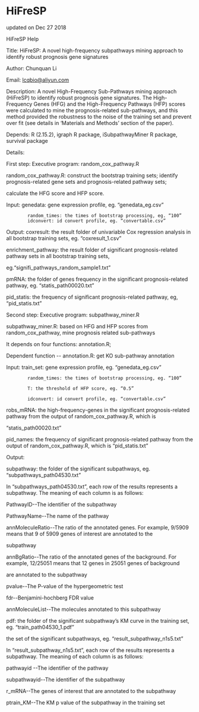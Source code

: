 # HiFreSP
updated on Dec 27 2018

HiFreSP Help

Title: HiFreSP: A novel high-frequency subpathways mining approach to identify robust prognosis gene signatures

Author: Chunquan Li

Email: lcqbio@aliyun.com

Description: A novel High-Frequency Sub-Pathways mining approach (HiFreSP) to identify robust prognosis gene signatures. The High-
Frequency Genes (HFG) and the High-Frequency Pathways (HFP) scores were calculated to mine the prognosis-related sub-pathways, and this 
method provided the robustness to the noise of the training set and prevent over fit (see details in ‘Materials and Methods’ section of 
the paper). 

Depends: R (2.15.2), igraph R package, iSubpathwayMiner R package, survival package

Details:

First step: Executive program: random_cox_pathway.R

random_cox_pathway.R: construct the bootstrap training sets; identify prognosis-related gene sets and prognosis-related pathway sets; 

calculate the HFG score and HFP score.

Input: genedata: gene expression profile, eg. “genedata_eg.csv”

			random_times: the times of bootstrap processing, eg. “100”
			idconvert: id convert profile, eg. “convertable.csv”

Output: coxresult: the result folder of univariable Cox regression analysis in all bootstrap training sets, eg. “coxresult_1.csv”

enrichment_pathway: the result folder of significant prognosis-related pathway sets in all bootstrap training sets, 

eg.“signifi_pathways_random_sample1.txt”

pmRNA: the folder of genes frequency in the significant prognosis-related pathway, eg. “statis_path00020.txt”

pid_statis: the frequency of significant prognosis-related pathway, eg, “pid_statis.txt”

Second step: Executive program: subpathway_miner.R

subpathway_miner.R: based on HFG and HFP scores from random_cox_pathway, mine prognosis related sub-pathways 

It depends on four functions: annotation.R; 

Dependent function -- annotation.R: get KO sub-pathway annotation

Input: train_set: gene expression profile, eg. “genedata_eg.csv”

			random_times: the times of bootstrap processing, eg. “100”

			T: the threshold of HFP score, eg. “0.5”

			idconvert: id convert profile, eg. “convertable.csv”

robs_mRNA: the high-frequency-genes in the significant prognosis-related pathway from the output of random_cox_pathway.R, which is 

“statis_path00020.txt”

pid_names: the frequency of significant prognosis-related pathway from the output of random_cox_pathway.R, which is “pid_statis.txt”

Output: 

subpathway: the folder of the significant subpathways, eg. “subpathways_path04530.txt”

In “subpathways_path04530.txt”, each row of the results represents a subpathway. The meaning of each column is as follows: 

PathwayID--The identifier of the subpathway

PathwayName--The name of the pathway

annMoleculeRatio--The ratio of the annotated genes. For example, 9/5909 means that 9 of 5909 genes of interest are annotated to the 

subpathway

annBgRatio--The ratio of the annotated genes of the background. For example, 12/25051 means that 12 genes in 25051 genes of background 

are annotated to the subpathway 

pvalue--The P-value of the hypergeometric test 

fdr--Benjamini-hochberg FDR value

annMoleculeList--The molecules annotated to this subpathway 

pdf: the folder of the significant subpathway’s KM curve in the training set, eg. “train_path04530_1.pdf”

the set of the significant subpathways, eg. “result_subpathway_n1s5.txt”

In “result_subpathway_n1s5.txt”, each row of the results represents a subpathway. The meaning of each column is as follows:

pathwayid --The identifier of the pathway

subpathwayid--The identifier of the subpathway

r_mRNA--The genes of interest that are annotated to the subpathway

ptrain_KM--The KM p value of the subpathway in the training set
